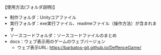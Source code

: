 【使用方法(フォルダ説明)】
- 制作フォルダ：Unityコアファイル
- 実行フォルダ：exe実行ファイル、readmeファイル（操作方法）が含まれます
- ソースコードフォルダ：ソースコードファイルのまとめ
- docs：ウェブ表示用のゲームのウェブバージョン
  - ウェブ表示URL: https://barbatos-git.github.io/DeffenceGame/
